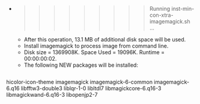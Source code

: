 * >>>>>>>>> Running inst-min-con-xtra-imagemagick.sh ...
  * After this operation, 13.1 MB of additional disk space will be used.
  * Install imagemagick to process image from command line.
  * Disk size = 1369908K. Space Used = 19096K. Runtime = 00:00:00:02.
  * The following NEW packages will be installed:
  ```bash
hicolor-icon-theme imagemagick imagemagick-6-common imagemagick-6.q16 libfftw3-double3
liblqr-1-0 libltdl7 libmagickcore-6.q16-3 libmagickwand-6.q16-3 libopenjp2-7
  ```

